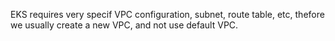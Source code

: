 EKS requires very specif VPC configuration, subnet, route table, etc, thefore we usually create a new VPC, and not use default VPC.